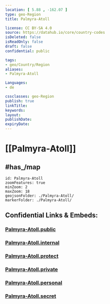 ```yaml
---
location: [ 5.88 , -162.07 ] 
type: geo-Region
title: Palmyra-Atoll

license: CC BY-SA 4.0
source: https://datahub.io/core/country-codes
isDeleted: false
isReadOnly: false
draft: false
confidential: public

tags:
- geo/Country/Region
aliases:
- Palmyra-Atoll

Languages:
- de

cssclasses: geo-Region
publish: true
linkTitle: 
keywords: 
layout: 
publishDate: 
expiryDate: 
---
```


# [[Palmyra-Atoll]] 

## #has_/map 


```leaflet
id: Palmyra-Atoll
zoomFeatures: true 
minZoom: 2 
maxZoom: 18
geojsonFolder: ./Palmyra-Atoll/
markerFolder: ./Palmyra-Atoll/
```


## Confidential Links & Embeds: 

### [Palmyra-Atoll.public](/_public/\Earth\Continent\America~North\USA\USA~Islands\CountiesPalmyra-Atoll.public.md) 

### [Palmyra-Atoll.internal](/_internal/\Earth\Continent\America~North\USA\USA~Islands\CountiesPalmyra-Atoll.internal.md) 

### [Palmyra-Atoll.protect](/_protect/\Earth\Continent\America~North\USA\USA~Islands\CountiesPalmyra-Atoll.protect.md) 

### [Palmyra-Atoll.private](/_private/\Earth\Continent\America~North\USA\USA~Islands\CountiesPalmyra-Atoll.private.md) 

### [Palmyra-Atoll.personal](/_personal/\Earth\Continent\America~North\USA\USA~Islands\CountiesPalmyra-Atoll.personal.md) 

### [Palmyra-Atoll.secret](/_secret/\Earth\Continent\America~North\USA\USA~Islands\CountiesPalmyra-Atoll.secret.md)


